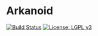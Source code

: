 # Arkanoid
[![Build Status](https://travis-ci.com/IITH-SBJoshi/concurrency-1.svg?token=JK5sno96fVU153e4EcdP&branch=dev)](https://travis-ci.com/IITH-SBJoshi/concurrency-1)
[![License: LGPL v3](https://img.shields.io/badge/License-LGPL%20v3-blue.svg)](https://www.gnu.org/licenses/lgpl-3.0)
